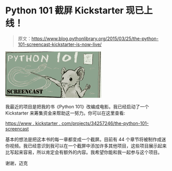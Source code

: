 # Python 101 截屏 Kickstarter 现已上线！

> 原文：<https://www.blog.pythonlibrary.org/2015/03/25/the-python-101-screencast-kickstarter-is-now-live/>

[![mousecovertitlejpg_sm_title](img/76e8312854cdd715fba66d6bdafd961e.png)](https://www.blog.pythonlibrary.org/wp-content/uploads/2015/03/mousecovertitlejpg_sm_title.jpg)

我最近的项目是把我的书《Python 101》改编成电影。我已经启动了一个 Kickstarter 来筹集资金来帮助这一努力。你可以在这里查看:

[https://www . kickstarter . com/projects/34257246/the-python-101-screencast](https://www.kickstarter.com/projects/34257246/the-python-101-screencast)

基本的想法是把这本书的每一章都变成一个截屏。目前有 44 个章节将被制作成迷你视频。我已经意识到我可以在一个截屏中添加许多其他项目，这些项目展示起来比写起来容易，所以肯定会有额外的内容。我希望你能和我一起参与这个项目。

谢谢，迈克